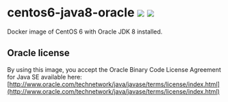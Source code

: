 # centos6-java8-oracle [![][layers-badge]][layers-link] [![][version-badge]][dockerhub-link]
           
[layers-badge]: https://images.microbadger.com/badges/image/prestosql/centos6-java8-oracle.svg
[layers-link]: https://microbadger.com/images/prestosql/centos6-java8-oracle
[version-badge]: https://images.microbadger.com/badges/version/prestosql/centos6-java8-oracle.svg
[dockerhub-link]: https://hub.docker.com/r/prestosql/centos6-java8-oracle

Docker image of CentOS 6 with Oracle JDK 8 installed.

## Oracle license

By using this image, you accept the Oracle Binary Code License Agreement for Java SE available here:
[http://www.oracle.com/technetwork/java/javase/terms/license/index.html](http://www.oracle.com/technetwork/java/javase/terms/license/index.html)
